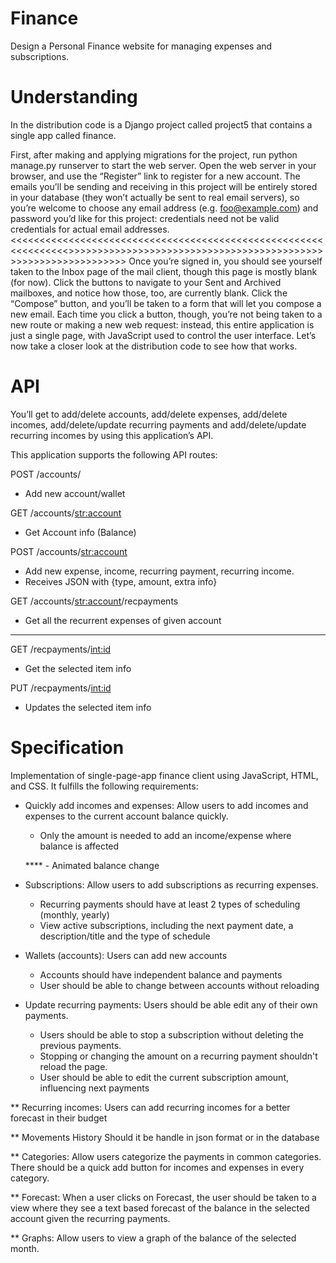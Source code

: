 # Finance
Design a Personal Finance website for managing expenses and subscriptions.

# Understanding
In the distribution code is a Django project called project5 that contains a single app called finance.

First, after making and applying migrations for the project, run python manage.py runserver to start the web server. Open the web server in your browser, and use the “Register” link to register for a new account. The emails you’ll be sending and receiving in this project will be entirely stored in your database (they won’t actually be sent to real email servers), so you’re welcome to choose any email address (e.g. foo@example.com) and password you’d like for this project: credentials need not be valid credentials for actual email addresses.
<<<<<<<<<<<<<<<<<<<<<<<<<<<<<<<<<<<<<<<<<<<<<<<<<<<<<<<<<<<<<<<<>>>>>>>>>>>>>>>>>>>>>>>>>>>>>>>>>>>>>>>>>>>>>>>>>>>>>>>>>>>>>>>>
Once you’re signed in, you should see yourself taken to the Inbox page of the mail client, though this page is mostly blank (for now). Click the buttons to navigate to your Sent and Archived mailboxes, and notice how those, too, are currently blank. Click the “Compose” button, and you’ll be taken to a form that will let you compose a new email. Each time you click a button, though, you’re not being taken to a new route or making a new web request: instead, this entire application is just a single page, with JavaScript used to control the user interface. Let’s now take a closer look at the distribution code to see how that works.

# API
You’ll get to add/delete accounts, add/delete expenses, add/delete incomes, add/delete/update recurring payments and add/delete/update recurring incomes by using this application’s API.

This application supports the following API routes:

<!-- GET /accounts/
- Get user accounts -->

POST /accounts/
- Add new account/wallet

GET /accounts/<str:account>
- Get Account info (Balance)
<!-- - Responds a Json with account info like balance -->

<!-- DELETE /accounts/<str:account>
- Delete Account | Confirmation needed | checkbox -->

POST /accounts/<str:account>
- Add new expense, income, recurring payment, recurring income.
- Receives JSON with {type, amount, extra info}

GET /accounts/<str:account>/recpayments
- Get all the recurrent expenses of given account

<!-- GET /accounts/<str:account>/recincomes
- Get all the recurrent incomes of given account -->

------------------------------------------------------------------- 

<!-- GET /incomes/<int:id>
- Get the selected item info

GET /expenses/<int:id>
- Get the selected item info

DELETE /incomes/<int:id>
- Delete the selected item info

DELETE /expenses/<int:id>
- Delete the selected item info

--------------------------------------------------------------------- -->

GET /recpayments/<int:id>
- Get the selected item info

PUT /recpayments/<int:id>
- Updates the selected item info

<!-- DELETE /recpayments/<int:id>
- Deletes the selected item info -->

<!-- GET /recincomes/<int:id>
- Get the selected item info -->

<!-- PUT /recincomes/<int:id>
- Updates the selected item info


DELETE /recincomes/<int:id>
- Deletes the selected item info -->



# Specification
Implementation of single-page-app finance client using JavaScript, HTML, and CSS. 
It fulfills the following requirements:

* Quickly add incomes and expenses: Allow users to add incomes and expenses to the current account balance quickly.
    - Only the amount is needed to add an income/expense where balance is affected

    **** - Animated balance change 
    <!-- https://css-tricks.com/animating-number-counters/#the-new-school-css-solution -->

* Subscriptions: Allow users to add subscriptions as recurring expenses.
    - Recurring payments should have at least 2 types of scheduling (monthly, yearly)
    - View active subscriptions, including the next payment date, a description/title and the type of schedule

* Wallets (accounts): Users can add new accounts
    - Accounts should have independent balance and payments
    - User should be able to change between accounts without reloading
    <!-- TODO: Users should only be able to interact with their on things-->

* Update recurring payments: Users should be able edit any of their own payments.
    - Users should be able to stop a subscription without deleting the previous payments.
    - Stopping or changing the amount on a recurring payment shouldn't reload the page.
    - User should be able to edit the current subscription amount, influencing next payments
  
** Recurring incomes: Users can add recurring incomes for a better forecast in their budget

** Movements History
    Should it be handle in json format or in the database

** Categories: Allow users categorize the payments in common categories.
    There should be a quick add button for incomes and expenses in every category.
    
** Forecast: When a user clicks on Forecast, the user should be taken to a view where they see a text based forecast of the balance
    in the selected account given the recurring payments.

** Graphs: Allow users to view a graph of the balance of the selected month.

